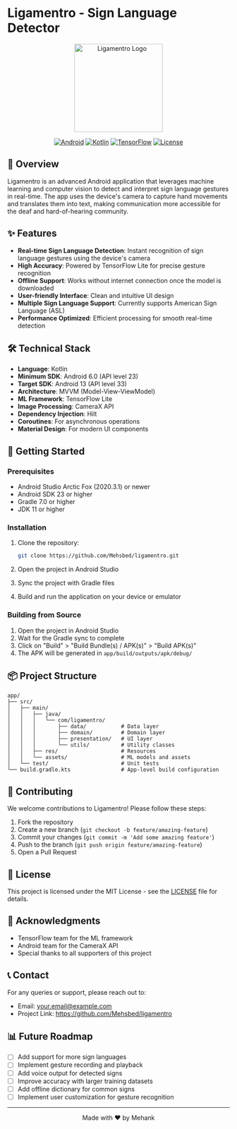 # Ligamentro - Sign Language Detector

<div align="center">
  <img src="app/src/main/res/mipmap-xxxhdpi/ic_launcher.png" alt="Ligamentro Logo" width="200"/>
  
  [![Android](https://img.shields.io/badge/Android-3DDC84?style=for-the-badge&logo=android&logoColor=white)](https://www.android.com)
  [![Kotlin](https://img.shields.io/badge/Kotlin-0095D5?&style=for-the-badge&logo=kotlin&logoColor=white)](https://kotlinlang.org)
  [![TensorFlow](https://img.shields.io/badge/TensorFlow-FF6F00?style=for-the-badge&logo=tensorflow&logoColor=white)](https://www.tensorflow.org)
  [![License](https://img.shields.io/badge/License-MIT-yellow.svg?style=for-the-badge)](LICENSE)
</div>

## 📱 Overview

Ligamentro is an advanced Android application that leverages machine learning and computer vision to detect and interpret sign language gestures in real-time. The app uses the device's camera to capture hand movements and translates them into text, making communication more accessible for the deaf and hard-of-hearing community.

## ✨ Features

- **Real-time Sign Language Detection**: Instant recognition of sign language gestures using the device's camera
- **High Accuracy**: Powered by TensorFlow Lite for precise gesture recognition
- **Offline Support**: Works without internet connection once the model is downloaded
- **User-friendly Interface**: Clean and intuitive UI design
- **Multiple Sign Language Support**: Currently supports American Sign Language (ASL)
- **Performance Optimized**: Efficient processing for smooth real-time detection

## 🛠️ Technical Stack

- **Language**: Kotlin
- **Minimum SDK**: Android 6.0 (API level 23)
- **Target SDK**: Android 13 (API level 33)
- **Architecture**: MVVM (Model-View-ViewModel)
- **ML Framework**: TensorFlow Lite
- **Image Processing**: CameraX API
- **Dependency Injection**: Hilt
- **Coroutines**: For asynchronous operations
- **Material Design**: For modern UI components

## 🚀 Getting Started

### Prerequisites

- Android Studio Arctic Fox (2020.3.1) or newer
- Android SDK 23 or higher
- Gradle 7.0 or higher
- JDK 11 or higher

### Installation

1. Clone the repository:
   ```bash
   git clone https://github.com/Mehsbed/ligamentro.git
   ```

2. Open the project in Android Studio

3. Sync the project with Gradle files

4. Build and run the application on your device or emulator

### Building from Source

1. Open the project in Android Studio
2. Wait for the Gradle sync to complete
3. Click on "Build" > "Build Bundle(s) / APK(s)" > "Build APK(s)"
4. The APK will be generated in `app/build/outputs/apk/debug/`

## 📦 Project Structure

```
app/
├── src/
│   ├── main/
│   │   ├── java/
│   │   │   └── com/ligamentro/
│   │   │       ├── data/           # Data layer
│   │   │       ├── domain/         # Domain layer
│   │   │       ├── presentation/   # UI layer
│   │   │       └── utils/          # Utility classes
│   │   ├── res/                    # Resources
│   │   └── assets/                 # ML models and assets
│   └── test/                       # Unit tests
└── build.gradle.kts                # App-level build configuration
```

## 🤝 Contributing

We welcome contributions to Ligamentro! Please follow these steps:

1. Fork the repository
2. Create a new branch (`git checkout -b feature/amazing-feature`)
3. Commit your changes (`git commit -m 'Add some amazing feature'`)
4. Push to the branch (`git push origin feature/amazing-feature`)
5. Open a Pull Request

## 📝 License

This project is licensed under the MIT License - see the [LICENSE](LICENSE) file for details.

## 🙏 Acknowledgments

- TensorFlow team for the ML framework
- Android team for the CameraX API
- Special thanks to all supporters of this project

## 📞 Contact

For any queries or support, please reach out to:
- Email: your.email@example.com
- Project Link: https://github.com/Mehsbed/ligamentro

## 📊 Future Roadmap

- [ ] Add support for more sign languages
- [ ] Implement gesture recording and playback
- [ ] Add voice output for detected signs
- [ ] Improve accuracy with larger training datasets
- [ ] Add offline dictionary for common signs
- [ ] Implement user customization for gesture recognition

---

<div align="center">
  Made with ❤️ by Mehank
</div> 